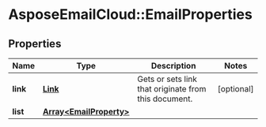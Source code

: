 # AsposeEmailCloud::EmailProperties

## Properties
Name | Type | Description | Notes
------------ | ------------- | ------------- | -------------
**link** | [**Link**](Link.md) | Gets or sets link that originate from this document. | [optional] 
**list** | [**Array&lt;EmailProperty&gt;**](EmailProperty.md) |  | 


